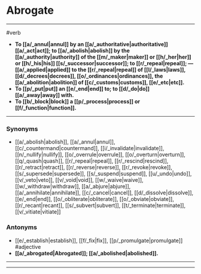 # Abrogate
---
#verb
- **To [[a/_annul|annul]] by an [[a/_authoritative|authoritative]] [[a/_act|act]]; to [[a/_abolish|abolish]] by the [[a/_authority|authority]] of the [[m/_maker|maker]] or [[h/_her|her]] or [[h/_his|his]] [[s/_successor|successor]]; to [[r/_repeal|repeal]]; — [[a/_applied|applied]] to the [[r/_repeal|repeal]] of [[l/_laws|laws]], [[d/_decrees|decrees]], [[o/_ordinances|ordinances]], the [[a/_abolition|abolition]] of [[c/_customs|customs]], [[e/_etc|etc]].**
- **To [[p/_put|put]] an [[e/_end|end]] to; to [[d/_do|do]] [[a/_away|away]] with.**
- **To [[b/_block|block]] a [[p/_process|process]] or [[f/_function|function]].**
---
### Synonyms
- [[a/_abolish|abolish]], [[a/_annul|annul]], [[c/_countermand|countermand]], [[i/_invalidate|invalidate]], [[n/_nullify|nullify]], [[o/_overrule|overrule]], [[o/_overturn|overturn]], [[q/_quash|quash]], [[r/_repeal|repeal]], [[r/_rescind|rescind]], [[r/_retract|retract]], [[r/_reverse|reverse]], [[r/_revoke|revoke]], [[s/_supersede|supersede]], [[s/_suspend|suspend]], [[u/_undo|undo]], [[v/_veto|veto]], [[v/_void|void]], [[w/_waive|waive]], [[w/_withdraw|withdraw]], [[a/_abjure|abjure]], [[a/_annihilate|annihilate]], [[c/_cancel|cancel]], [[d/_dissolve|dissolve]], [[e/_end|end]], [[o/_obliterate|obliterate]], [[o/_obviate|obviate]], [[r/_recant|recant]], [[s/_subvert|subvert]], [[t/_terminate|terminate]], [[v/_vitiate|vitiate]]
### Antonyms
- [[e/_establish|establish]], [[f/_fix|fix]], [[p/_promulgate|promulgate]]
#adjective
- **[[a/_abrogated|Abrogated]]; [[a/_abolished|abolished]].**
---
---
